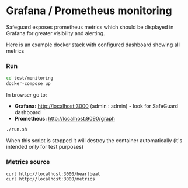 # Grafana / Prometheus monitoring

Safeguard exposes prometheus metrics which should be displayed in Grafana for greater visibility and alerting.

Here is an example docker stack with configured dashboard showing all metrics

### Run
```bash
cd test/monitoring
docker-compose up
```

In browser go to:
- **Grafana:** [http://localhost:3000](http://localhost:3000) (admin : admin) - look for SafeGuard dashboard
- **Prometheus:** [http://localhost:9090/graph](http://localhost:9090/graph)

```bash
./run.sh
```
When this script is stopped it will destroy the container automatically (it's intended only for test purposes)


### Metrics source
```
curl http://localhost:3000/heartbeat
curl http://localhost:3000/metrics
```